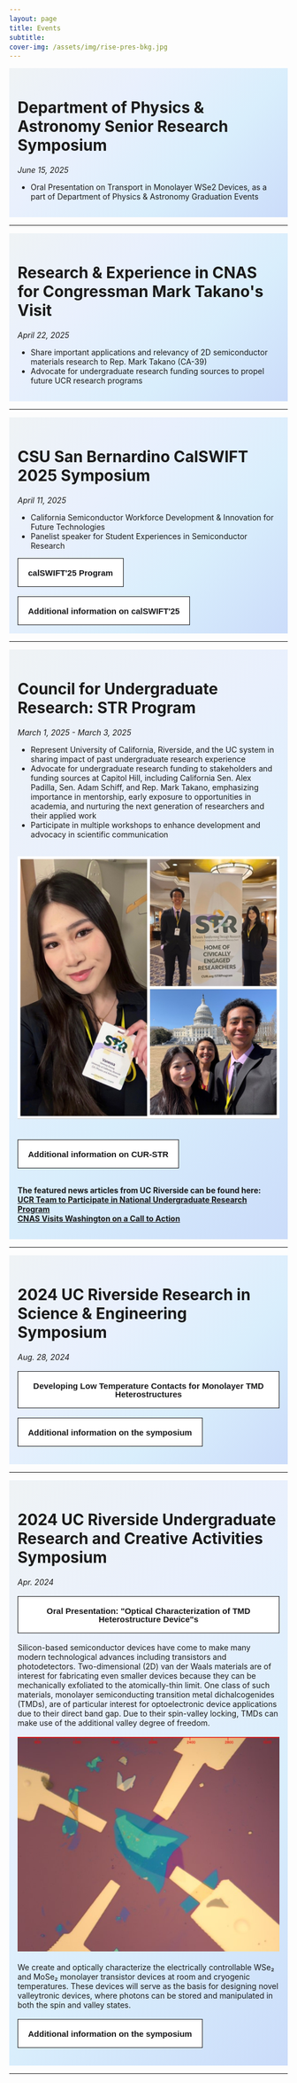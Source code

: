 ```yaml
---
layout: page
title: Events
subtitle: 
cover-img: /assets/img/rise-pres-bkg.jpg
---
```


<div class = "projects" style="padding:15px">
<h1> Department of Physics & Astronomy Senior Research Symposium</h1>
<i>June 15, 2025</i>
  
<ul>
  <li>Oral Presentation on Transport in Monolayer WSe2 Devices, as a part of Department of Physics & Astronomy Graduation Events</li>
</ul>

</div>

---

<div class = "projects" style="padding:15px">
<h1> Research & Experience in CNAS for Congressman Mark Takano's Visit</h1>
<i>April 22, 2025</i>
  
<ul>
  <li>Share important applications and relevancy of 2D semiconductor materials research to Rep. Mark Takano (CA-39)</li>
  <li>Advocate for undergraduate research funding sources to propel future UCR research programs</li>
</ul>

</div>

---


<div class = "projects" style="padding:15px">
<h1> CSU San Bernardino CalSWIFT 2025 Symposium</h1>
<i>April 11, 2025</i>
  
<ul>
  <li>California Semiconductor Workforce Development & Innovation for Future Technologies</li>
  <li>Panelist speaker for Student Experiences in Semiconductor Research</li>
</ul>

<a href="/assets/files/calswift-program.pdf" target = "_blank">
<button class="button-57" role = "button"><span class="text"><b>calSWIFT'25 Program</b></span><span>...</span></button></a>
<br><br>
<a href="https://www.csusb.edu/student-research/events-and-calendar/calswift25" target = "_blank">
<button class="button-57" role = "button"><span class="text"><b>Additional information on calSWIFT'25</b></span><span>CSUSB - calSWIFT'25</span></button></a>
</div>

---

<div class = "projects" style="padding:15px">
<h1> Council for Undergraduate Research: STR Program</h1>
<i>March 1, 2025 - March 3, 2025</i>
  <br>
<ul>
<li>Represent University of California, Riverside, and the UC system in sharing impact of past undergraduate research experience </li>
<li>Advocate for undergraduate research funding to stakeholders and funding sources at Capitol Hill, including California Sen. Alex Padilla, Sen. Adam Schiff, and Rep. Mark Takano, emphasizing importance in mentorship, early exposure to opportunities in academia, and nurturing the next generation of researchers and their applied work</li>
<li>Participate in multiple workshops to enhance development and advocacy in scientific communication</li>
</ul>
<br><img src="/assets/img/str-cur.jpg" alt="STR-CUR"><br>
<br><br>
<a href="https://www.cur.org/events-services/str-program/" target = "_blank">
<button class="button-57" role = "button"><span class="text"><b>Additional information on CUR-STR</b></span><span>CUR-STR webpage</span></button></a>
<br><br>
  
<b>The featured news articles from UC Riverside can be found here:</b>
<br>
<a href="https://insideucr.ucr.edu/awards/2024/10/16/ucr-team-participate-national-undergraduate-research-program"><b>UCR Team to Participate in National Undergraduate Research Program</b></a>
<br>
<a href="https://cnas.ucr.edu/news/2025/03/20/cnas-visits-washington-call-action"><b>CNAS Visits Washington on a Call to Action</b></a>
</div>

---

<div class = "projects" style="padding:15px">
<h1>2024 UC Riverside Research in Science & Engineering Symposium </h1>
<i>Aug. 28, 2024</i><br>
<br>
<a href="/assets/files/Vanessa-Kwong-RISE-Oral-Presentation.pdf" target = "_blank">
<button class="button-57" role = "button"><span class="text"><b>Developing Low Temperature Contacts for Monolayer TMD Heterostructures</b></span><span>Oral Presenation slides</span></button></a>
<br><br>
<a href="https://rise.ucr.edu/2024-risemarc-symposium" target = "_blank">
<button class="button-57" role = "button"><span class="text"><b>Additional information on the symposium</b></span><span>RISE Webpage</span></button></a>
<br><br>
</div>

---
<div class = "projects" style="padding:15px">
<h1>2024 UC Riverside Undergraduate Research and Creative Activities Symposium </h1>
<i>Apr. 2024</i><br>
<br>
<a href="https://www.youtube.com/watch?v=1-5c_JY-Y90)" target = "_blank">
<button class="button-57" role = "button"><span class="text"><b>Oral Presentation: "Optical Characterization of TMD Heterostructure Device"s</b></span><span>YouTube</span></button></a>
<br><br>
Silicon-based semiconductor devices have come to make many modern technological advances including transistors and photodetectors. Two-dimensional (2D) van der Waals materials are of interest for fabricating even smaller devices because they can be mechanically exfoliated to the atomically-thin limit. One class of such materials, monolayer semiconducting transition metal dichalcogenides (TMDs), are of particular interest for optoelectronic device applications due to their direct band gap. Due to their spin-valley locking, TMDs can make use of the additional valley degree of freedom.
<br><br>
<img src="/assets/img/ugrs-dev.jpg" alt="Monolayer WSe2 Device">
<br><br>
We create and optically characterize the electrically controllable WSe₂ and MoSe₂ monolayer transistor devices at room and cryogenic temperatures. These devices will serve as the basis for designing novel valleytronic devices, where photons can be stored and manipulated in both the spin and valley states.
<br><br>
<a href="https://engage.ucr.edu/research/symposium" target = "_blank">
<button class="button-57" role = "button"><span class="text"><b>Additional information on the symposium</b></span><span>UCR UGRS</span></button></a>
<br><br>
</div>

---

<br>

<style>
.button-57 {
  position: relative;
  overflow: hidden;
  border: 1px solid #18181a;
  color: #18181a;
  display: inline-block;
  font-size: 15px;
  line-height: 15px;
  padding: 18px 18px 17px;
  text-decoration: none;
  cursor: pointer;
  background: #fff;
  user-select: none;
  -webkit-user-select: none;
  touch-action: manipulation;
}

.button-57 span:first-child {
  position: relative;
  transition: color 600ms cubic-bezier(0.48, 0, 0.12, 1);
  z-index: 10;
}

.button-57 span:last-child {
  color: white;
  display: block;
  position: absolute;
  bottom: 0;
  transition: all 500ms cubic-bezier(0.48, 0, 0.12, 1);
  z-index: 100;
  opacity: 0;
  top: 50%;
  left: 50%;
  transform: translateY(225%) translateX(-50%);
  height: 14px;
  line-height: 13px;
}

.button-57:after {
  content: "";
  position: absolute;
  bottom: -50%;
  left: 0;
  width: 100%;
  height: 100%;
  background-color: black;
  transform-origin: bottom center;
  transition: transform 600ms cubic-bezier(0.48, 0, 0.12, 1);
  transform: skewY(9.3deg) scaleY(0);
  z-index: 50;
}

.button-57:hover:after {
  transform-origin: bottom center;
  transform: skewY(9.3deg) scaleY(2);
}

.button-57:hover span:last-child {
  transform: translateX(-50%) translateY(-100%);
  opacity: 1;
  transition: all 900ms cubic-bezier(0.48, 0, 0.12, 1);
}

.welcome {
    background: linear-gradient(-45deg, #cbdcfa, #d9eefc, #e9f0fd , #eff3f5);
    animation: gradient 15s ease infinite;
}
.projects {
    background: linear-gradient(-45deg, #cbdcfa, #d9eefc, #e9f0fd , #eff3f5);
    animation: gradient 15s ease infinite;
}

@keyframes gradient {
    0% {
        background-position: 0% 50%;
    }
    50% {
        background-position: 100% 50%;
    }
    100% {
        background-position: 0% 50%;
    }
}
</style>
